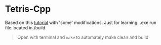 # Tetris-Cpp

Based on this [tutorial](https://www.youtube.com/watch?v=wVYKG_ch4yMhttps://www.youtube.com/watch?v=wVYKG_ch4yM) with 'some' modifications.
Just for learning.
.exe run file located in /build

> Open with terminal and `make` to automately make clean and build
